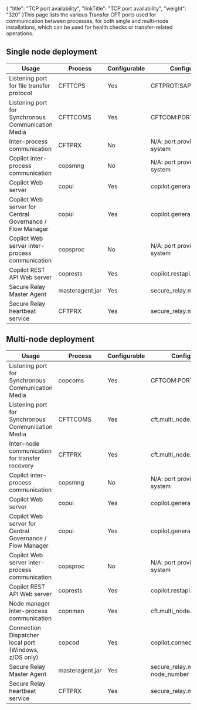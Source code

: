 {
    "title": "TCP port availability",
    "linkTitle": "TCP port availability",
    "weight": "320"
}This page lists the various Transfer CFT ports used for communication between processes, for both single and multi-node installations, which can be used for health checks or transfer-related operations.

## Single node deployment

<table data-cellspacing="0">
<thead>
<tr class="header">
<th>Usage</th>
<th>Process</th>
<th>Configurable</th>
<th>Configuration Parameter</th>
<th>Network Interface</th>
</tr>
</thead>
<tbody>
<tr class="odd">
<td>Listening port for file transfer protocol</td>
<td>CFTTCPS</td>
<td>Yes</td>
<td>CFTPROT:SAP</td>
<td>See CFTNET:HOST</td>
</tr>
<tr class="even">
<td>Listening port for Synchronous Communication Media</td>
<td>CFTTCOMS</td>
<td>Yes</td>
<td>CFTCOM:PORT</td>
<td>See CFTCOM:HOST</td>
</tr>
<tr class="odd">
<td>Inter-process communication</td>
<td>CFTPRX</td>
<td>No</td>
<td>N/A: port provided by the operating system</td>
<td>127.0.0.1</td>
</tr>
<tr class="even">
<td>Copilot inter-process communication</td>
<td>copsmng</td>
<td>No</td>
<td>N/A: port provided by the operating system</td>
<td>127.0.0.1</td>
</tr>
<tr class="odd">
<td>Copilot Web server</td>
<td>copui</td>
<td>Yes</td>
<td>copilot.general.serverport </td>
<td>copilot.general.serverhost</td>
</tr>
<tr class="even">
<td>Copilot Web server for Central Governance / Flow Manager</td>
<td>copui</td>
<td>Yes</td>
<td>copilot.general.ssl_serverport </td>
<td>copilot.general.serverhost</td>
</tr>
<tr class="odd">
<td>Copilot Web server inter-process communication</td>
<td>copsproc</td>
<td>No</td>
<td>N/A: port provided by the operating system</td>
<td>127.0.0.1</td>
</tr>
<tr class="even">
<td>Copilot REST API Web server</td>
<td>coprests</td>
<td>Yes</td>
<td>copilot.restapi.serverport</td>
<td>copilot.general.serverhost</td>
</tr>
<tr class="odd">
<td>Secure Relay Master Agent</td>
<td>masteragent.jar</td>
<td>Yes</td>
<td>secure_relay.ma.comm_port</td>
<td>secure_relay.ma.host</td>
</tr>
<tr class="even">
<td>Secure Relay heartbeat service</td>
<td>CFTPRX</td>
<td>Yes</td>
<td>secure_relay.ma.heartbeat_service.port</td>
<td>secure_relay.ma.heartbeat_service.host</td>
</tr>
</tbody>
</table>

## Multi-node deployment

<table data-cellspacing="0">
<thead>
<tr class="header">
<th>Usage</th>
<th>Process</th>
<th>Configurable</th>
<th>Configuration Parameter</th>
<th>Network Interface</th>
</tr>
</thead>
<tbody>
<tr class="odd">
<td>Listening port for Synchronous Communication Media</td>
<td>copcoms</td>
<td>Yes</td>
<td>CFTCOM:PORT</td>
<td>See CFTCOM:HOST</td>
</tr>
<tr class="even">
<td>Listening port for Synchronous Communication Media</td>
<td>CFTTCOMS</td>
<td>Yes</td>
<td>cft.multi_node.listen_port_range</td>
<td>0.0.0.0</td>
</tr>
<tr class="odd">
<td>Inter-node communication for transfer recovery</td>
<td>CFTPRX</td>
<td>Yes</td>
<td>cft.multi_node.listen_port_range</td>
<td>0.0.0.0</td>
</tr>
<tr class="even">
<td>Copilot inter-process communication</td>
<td>copsmng</td>
<td>No</td>
<td>N/A: port provided by the operating system</td>
<td>127.0.0.1</td>
</tr>
<tr class="odd">
<td>Copilot Web server</td>
<td>copui</td>
<td>Yes</td>
<td>copilot.general.serverport </td>
<td>copilot.general.serverhost</td>
</tr>
<tr class="even">
<td>Copilot Web server for Central Governance / Flow Manager</td>
<td>copui</td>
<td>Yes</td>
<td>copilot.general.ssl_serverport </td>
<td>copilot.general.serverhost</td>
</tr>
<tr class="odd">
<td>Copilot Web server inter-process communication</td>
<td>copsproc</td>
<td>No</td>
<td>N/A: port provided by the operating system</td>
<td>127.0.0.1</td>
</tr>
<tr class="even">
<td>Copilot REST API Web server</td>
<td>coprests</td>
<td>Yes</td>
<td>copilot.restapi.serverport</td>
<td>copilot.general.serverhost</td>
</tr>
<tr class="odd">
<td>Node manager inter-process communication</td>
<td>copnman</td>
<td>Yes</td>
<td>cft.multi_node.listen_port_range</td>
<td>0.0.0.0</td>
</tr>
<tr class="even">
<td>Connection Dispatcher local port (Windows, z/OS only)</td>
<td>copcod</td>
<td>Yes</td>
<td>copilot.connection_dispatcher.local_port</td>
<td>127.0.0.1</td>
</tr>
<tr class="odd">
<td>Secure Relay Master Agent</td>
<td>masteragent.jar</td>
<td>Yes</td>
<td>secure_relay.ma.comm_port + node_number</td>
<td>secure_relay.ma.host</td>
</tr>
<tr class="even">
<td>Secure Relay heartbeat service</td>
<td>CFTPRX</td>
<td>Yes</td>
<td>secure_relay.ma.heartbeat_service.port</td>
<td>secure_relay.ma.heartbeat_service.host</td>
</tr>
</tbody>
</table>
